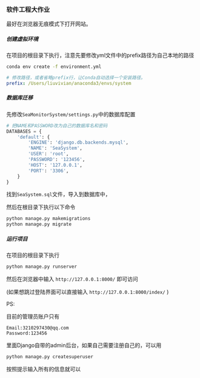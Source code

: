 ### 软件工程大作业

最好在浏览器无痕模式下打开网站。

##### 创建虚拟环境

在项目的根目录下执行，注意先要修改yml文件中的prefix路径为自己本地的路径

```bash
conda env create -f environment.yml
```

```yml
# 修改路径，或者省略prefix行，让Conda自动选择一个安装路径。
prefix: /Users/liuvivian/anaconda3/envs/system
```

##### 数据库迁移

先修改`SeaMonitorSystem/settings.py`中的数据库配置

```python
# 把NAME和PASSWORD改为自己的数据库名和密码
DATABASES = {
    'default': {
        'ENGINE': 'django.db.backends.mysql',
        'NAME': 'SeaSystem',
        'USER': 'root',
        'PASSWORD': '123456',
        'HOST': '127.0.0.1',
        'PORT': '3306',
    }
}
```

找到`SeaSystem.sql`文件，导入到数据库中，

然后在根目录下执行以下命令

```bash
python manage.py makemigrations
python manage.py migrate
```

##### 运行项目

在项目的根目录下执行

```bash
python manage.py runserver
```

然后在浏览器中输入 `http://127.0.0.1:8000/` 即可访问

(如果想跳过登陆界面可以直接输入 `http://127.0.0.1:8000/index/` )

PS:

目前的管理员账户只有

```
Email:3210297430@qq.com
Password:123456
```

里面Django自带的admin后台，如果自己需要注册自己的，可以用

```bash
python manage.py createsuperuser
```

按照提示输入所有的信息就可以
